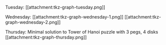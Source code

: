 Tuesday:  [[attachment:tkz-graph-tuesday.png]]

Wednesday: [[attachment:tkz-graph-wednesday-1.png]]  [[attachment:tkz-graph-wednesday-2.png]]

Thursday:  Minimal solution to Tower of Hanoi puzzle with 3 pegs, 4 disks  [[attachment:tkz-graph-thursday.png]]
